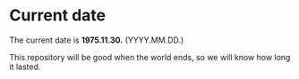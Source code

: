 # Current date

The current date is **1975.11.30.** (YYYY.MM.DD.)

This repository will be good when the world ends, so we will know how long it lasted.